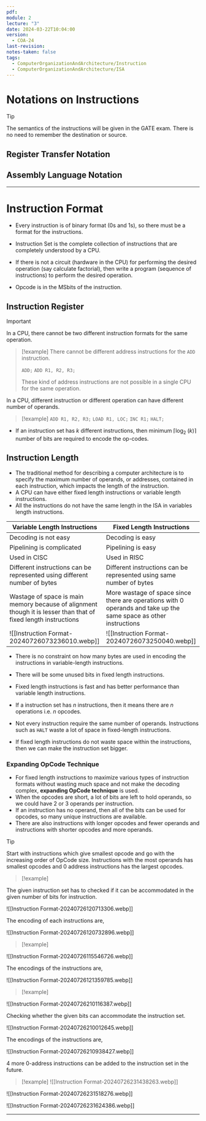 ```yaml
---
pdf: 
module: 2
lecture: "3"
date: 2024-03-22T10:04:00
version:
  - COA-24
last-revision: 
notes-taken: false
tags:
  - ComputerOrganizationAndArchitecture/Instruction
  - ComputerOrganizationAndArchitecture/ISA
---
```

# Notations on Instructions

> [!tip] 
> The semantics of the instructions will be given in the GATE exam. There is no need to remember the destination or source.

## Register Transfer Notation


## Assembly Language Notation



---
# Instruction Format

- Every instruction is of binary format (0s and 1s), so there must be a format for the instructions.
- Instruction Set is the complete collection of instructions that are completely understood by a CPU.
- If there is not a circuit (hardware in the CPU) for performing the desired operation (say calculate factorial), then write a program (sequence of instructions) to perform the desired operation.

- Opcode is in the MSbits of the instruction.

## Instruction Register



> [!important] 
> In a CPU, there cannot be two different instruction formats for the same operation.
>> [!example] 
>> There cannot be different address instructions for the `ADD` instruction.
>> 
>> `ADD;`
>> `ADD R1, R2, R3;`
>> 
>> These kind of address instructions are not possible in a single CPU for the same operation.
>
> In a CPU, different instruction or different operation can have different number of operands.
>> [!example] 
>> `ADD R1, R2, R3;`
>> `LOAD R1, LOC;`
>> `INC R1;`
>> `HALT;`

- If an instruction set has $k$ different instructions, then minimum $\lceil \log_2\;(k) \rceil$ number of bits are required to encode the op-codes.


## Instruction Length

- The traditional method for describing a computer architecture is to specify the maximum number of operands, or addresses, contained in each instruction, which impacts the length of the instruction.
- A CPU can have either fixed length instructions or variable length instructions.
- All the instructions do not have the same length in the ISA in variables length instructions.

| Variable Length Instructions                                                                                    | Fixed Length Instructions                                                                                         |
| --------------------------------------------------------------------------------------------------------------- | ----------------------------------------------------------------------------------------------------------------- |
| Decoding is not easy                                                                                            | Decoding is easy                                                                                                  |
| Pipelining is complicated                                                                                       | Pipelining is easy                                                                                                |
| Used in CISC                                                                                                    | Used in RISC                                                                                                      |
| Different instructions can be represented using different number of bytes                                       | Different instructions can be represented using same number of bytes                                              |
| Wastage of space is main memory because of alignment though it is lesser than that of fixed length instructions | More wastage of space since there are operations with 0 operands and take up the same space as other instructions |
| ![[Instruction Format-20240726073236010.webp]]                                                                  | ![[Instruction Format-20240726073250040.webp]]                                                                              |

- There is no constraint on how many bytes are used in encoding the instructions in variable-length instructions.
- There will be some unused bits in fixed length instructions.
- Fixed length instructions is fast and has better performance than variable length instructions.
- If a instruction set has $n$ instructions, then it means there are $n$ operations i.e. $n$ opcodes.

- Not every instruction require the same number of operands. Instructions such as `HALT` waste a lot of space in fixed-length instructions.
- If fixed length instructions do not waste space within the instructions, then we can make the instruction set bigger.

### Expanding OpCode Technique

- For fixed length instructions to maximize various types of instruction formats without wasting much space and not make the decoding complex, **expanding OpCode technique** is used.
- When the opcodes are short, a lot of bits are left to hold operands, so we could have 2 or 3 operands per instruction.
- If an instruction has no operand, then all of the bits can be used for opcodes, so many unique instructions are available.
- There are also instructions with longer opcodes and fewer operands and instructions with shorter opcodes and more operands.

> [!tip] 
> Start with instructions which give smallest opcode and go with the increasing order of OpCode size. Instructions with the most operands has smallest opcodes and 0 address instructions has the largest opcodes.

> [!example] 

The given instruction set has to checked if it can be accommodated in the given number of bits for instruction.

![[Instruction Format-20240726120713306.webp]]

The encoding of each instructions are,

![[Instruction Format-20240726120732896.webp]]

> [!example] 

![[Instruction Format-20240726115546726.webp]]

The encodings of the instructions are,

![[Instruction Format-20240726121359785.webp]]


> [!example] 

![[Instruction Format-20240726210116387.webp]]

Checking whether the given bits can accommodate the instruction set.

![[Instruction Format-20240726210012645.webp]]

The encodings of the instructions are,

![[Instruction Format-20240726210938427.webp]]

4 more 0-address instructions can be added to the instruction set in the future.


> [!example] 
> ![[Instruction Format-20240726231438263.webp]]

![[Instruction Format-20240726231518276.webp]]

![[Instruction Format-20240726231624386.webp]]

---